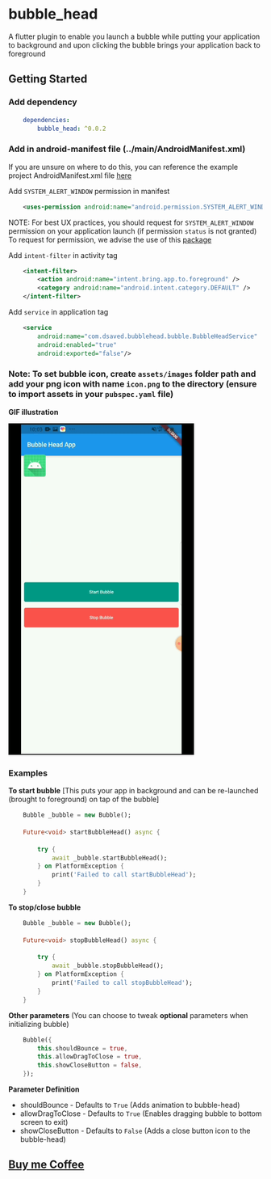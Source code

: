# bubble_head


A flutter plugin to enable you launch a bubble while putting your application to background and upon clicking the bubble brings your application back to foreground

## Getting Started
### Add dependency

```yaml
    dependencies: 
        bubble_head: ^0.0.2
```


### Add in android-manifest file (**../main/AndroidManifest.xml**)

If you are unsure on where to do this, you can reference the example project AndroidManifest.xml file [here](example/android/app/src/main/AndroidManifest.xml)


Add `SYSTEM_ALERT_WINDOW` permission in manifest
```xml
    <uses-permission android:name="android.permission.SYSTEM_ALERT_WINDOW"/>
```

NOTE: For best UX practices, you should request for `SYSTEM_ALERT_WINDOW` permission on your application launch (if permission `status` is not granted)
To request for permission, we advise the use of this [package](https://pub.dev/packages/permission_handler)


Add `intent-filter` in activity tag

```xml
    <intent-filter>
        <action android:name="intent.bring.app.to.foreground" />
        <category android:name="android.intent.category.DEFAULT" />
    </intent-filter>
```

Add `service` in application tag
```xml
    <service
        android:name="com.dsaved.bubblehead.bubble.BubbleHeadService"
        android:enabled="true"
        android:exported="false"/>
```

### Note:  To set bubble icon, create `assets/images` folder path and add your png icon with name `icon.png` to the directory (ensure to import assets in your `pubspec.yaml` file)

**GIF illustration**

[![](example/assets/images/bubble_head_example.gif)](example/assets/images/bubble_head_example.gif "Bubble-head example")

### Examples

**To start bubble**
[This puts your app in background and can be re-launched (brought to foreground) on tap of the bubble]

```dart
    Bubble _bubble = new Bubble();

    Future<void> startBubbleHead() async {
    
        try {
            await _bubble.startBubbleHead();
        } on PlatformException {
            print('Failed to call startBubbleHead');
        }
    }
```

**To stop/close bubble**

```dart
    Bubble _bubble = new Bubble();

    Future<void> stopBubbleHead() async {
    
        try {
            await _bubble.stopBubbleHead();
        } on PlatformException {
            print('Failed to call stopBubbleHead');
        }
    }
```

**Other parameters**
(You can choose to tweak **optional** parameters when initializing bubble)


```dart
    Bubble({
        this.shouldBounce = true,
        this.allowDragToClose = true,
        this.showCloseButton = false,
    });
```

**Parameter Definition**
- shouldBounce - Defaults to `True`
(Adds animation to bubble-head)
- allowDragToClose - Defaults to `True`
(Enables dragging bubble to bottom screen to exit)
- showCloseButton - Defaults to `False`
(Adds a close button icon to the bubble-head)


  
## [Buy me Coffee](https://www.buymeacoffee.com/dsaved)


